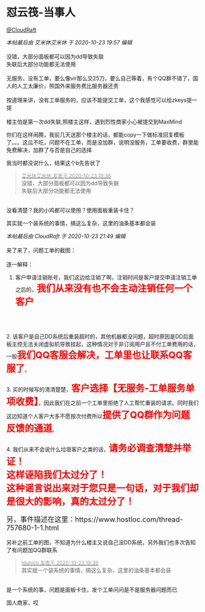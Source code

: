 # 怼云筏-当事人


<a href="https://www.hostloc.com/home.php?mod=space&amp;uid=42215" target="_blank">@CloudRaft</a> 

<i class="pstatus"> 本帖最后由 艾米休艾米休 于 2020-10-23 19:57 编辑 </i><br />
<br />
没错，大部分面板都可以因为dd导致失联<br />
失联后大部分功能都无法使用<br />
<br />
无服务，没有工单，要么像vir那么交25刀，要么自己等着，有个QQ群不错了，国人的人工太廉价，照国外来服务费比服务器还贵<br />
<br />
按道理来讲，没有工单服务的，应该不能提交工单，这个我感觉可以给zkeys提一提<br />
<br />
楼主怕是第一次dd失联,照楼主这样，遇到烈性商家小心被提交到MaxMind<img src="static/image/smiley/default/lol.gif" smilieid="12" border="0" alt="" /> 

你们在这样闹腾，我前几天送那个楼主的话，都能copy一下做标准回复模板了。。。这瓜不吃，问题不在工单，而是没加群，说明没服务，工单要收费，群里能免费解决，加群了与否是自己的选择

我当时都没说什么，结果这个b先告状了

<div class="quote"><blockquote><font size="2"><a href="https://www.hostloc.com/forum.php?mod=redirect&amp;goto=findpost&amp;pid=9342772&amp;ptid=757735" target="_blank"><font color="#999999">艾米休艾米休 发表于 2020-10-23 19:36</font></a></font><br />
没错，大部分面板都可以因为dd导致失联<br />
失联后大部分功能都无法使用</blockquote></div><br />
没看清楚？我的小鸡都可以使用？使用面板重装卡住？

其实就一个装系统的事情，搞这么复杂，这里的油条基本都会装

<i class="pstatus"> 本帖最后由 CloudRaft 于 2020-10-23 21:49 编辑 </i><br />
<br />
来了来了，问题工单的截图：<br />
<img id="aimg_liRax" onclick="zoom(this, this.src, 0, 0, 0)" class="zoom" src="https://iuimg.com/images/2020/10/23/iIlf.png" onmouseover="img_onmouseoverfunc(this)" onload="thumbImg(this)" border="0" alt="" /><br />
<br />
逐一解释：<br />
1. 客户申请注销账号，我们这边给注销了啊，注销时间是客户提交申请注销工单之后的，<strong><font color="Red"><font size="5">我们从来没有也不会主动注销任何一个客户</font></font></strong><br />
<img id="aimg_S28u7" onclick="zoom(this, this.src, 0, 0, 0)" class="zoom" src="https://iuimg.com/images/2020/10/23/ic6j.png" onmouseover="img_onmouseoverfunc(this)" onload="thumbImg(this)" border="0" alt="" /><br />
<br />
<br />
2. 该客户是自己DD系统后重装超时的，其他机器都没问题，超时原因是DD后面板主控无法关闭虚拟机导致挂起，这种情况对于非订阅用户且不付工单费用的话，一般<strong><font color="Red"><font size="5">我们QQ客服会解决，工单里也让联系QQ客服了</font></font></strong>。<br />
<img id="aimg_k8ZYJ" onclick="zoom(this, this.src, 0, 0, 0)" class="zoom" src="https://iuimg.com/images/2020/10/23/ig0K.png" onmouseover="img_onmouseoverfunc(this)" onload="thumbImg(this)" border="0" alt="" /><br />
<br />
3. 买的时候写的清清楚楚，<strong><font color="Red"><font size="5">客户选择【无服务-工单服务单项收费】</font></font></strong>，因此我们在之前一个工单里拒绝了人工帮忙重装的请求。同时我们这边知道个人客户大多不愿按次付费所以<strong><font color="Red"><font size="5">提供了QQ群作为问题反馈的通道</font></font></strong>。<br />
<img id="aimg_s3uji" onclick="zoom(this, this.src, 0, 0, 0)" class="zoom" src="https://iuimg.com/images/2020/10/23/irGu.png" onmouseover="img_onmouseoverfunc(this)" onload="thumbImg(this)" border="0" alt="" /><br />
<br />
4. 我们从来不会说什么垃圾客户之类的话，<strong><font color="Red"><font size="5">请务必调查清楚并举证！<br />
这样诬陷我们太过分了！<br />
这种谣言说出来对于您只是一句话，对于我们却是很大的影响，真的太过分了！</font></font></strong><br />
<br />
<font size="4">另，事件描述在这里：https://www.hostloc.com/thread-757680-1-1.html</font><br />
<br />
另补之前工单的图，不知道为什么楼主又说自己没DD系统，另外我们也多次告知了有问题加QQ群联系<br />
<img id="aimg_aZy5p" onclick="zoom(this, this.src, 0, 0, 0)" class="zoom" src="https://iuimg.com/images/2020/10/23/iH23.png" onmouseover="img_onmouseoverfunc(this)" onload="thumbImg(this)" border="0" alt="" />

<div class="quote"><blockquote><font size="2"><a href="https://www.hostloc.com/forum.php?mod=redirect&amp;goto=findpost&amp;pid=9342787&amp;ptid=757735" target="_blank"><font color="#999999">jdunion 发表于 2020-10-23 19:39</font></a></font><br />
其实就一个装系统的事情，搞这么复杂，这里的油条基本都会装</blockquote></div><br />
是一个系统的事，问题是面板卡住，发个工单问问是不是服务器问题而已

国人商家，哎
